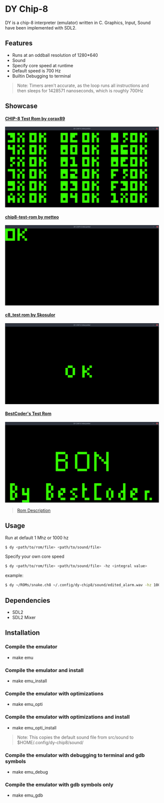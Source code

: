 # DY Chip-8

DY is a chip-8 interpreter (emulator) written in C. Graphics, Input, Sound have been implemented with SDL2.

## Features
- Runs at an oddball resolution of 1280*640
- Sound
- Specify core speed at runtime
- Default speed is 700 Hz
- Builtin Debugging to terminal

> Note: Timers aren't accurate, as the loop runs all instructions and then sleeps for 1428571 nanoseconds, which is roughly 700Hz

## Showcase

#### [CHIP-8 Test Rom by corax89](https://github.com/corax89/chip8-test-rom)

![test_opcodes.png](img/test_opcodes.png)

#### [chip8-test-rom by metteo](https://github.com/metteo/chip8-test-rom)

![chip8-test-rom.png](img/chip8-test-rom.png)

#### [c8_test rom by Skosulor](https://github.com/Skosulor/c8int/tree/master/test)

![c8_test.png](img/c8_tests.png)

#### [BestCoder's Test Rom](https://cdn.discordapp.com/attachments/465586212804100106/482263586547302426/BC_test.ch8)

![BC_test.png](img/BC_test.png)

> [Rom Description](https://cdn.discordapp.com/attachments/465586212804100106/482263582793531423/BC_test.txt)


## Usage

Run at default 1 Mhz or 1000 hz
```bash
$ dy <path/to/rom/file> <path/to/sound/file>
```

Specify your own core speed
```bash
$ dy <path/to/rom/file> <path/to/sound/file> -hz <integral value>
```

example:
```bash
$ dy ~/ROMs/snake.ch8 ~/.config/dy-chip8/sound/edited_alarm.wav -hz 1000
```

## Dependencies
- SDL2
- SDL2 Mixer

## Installation

### Compile the emulator
- make emu

### Compile the emulator and install
- make emu_install

### Compile the emulator with optimizations
- make emu_opti

### Compile the emulator with optimizations and install
- make emu_opti_install

> Note: This copies the default sound file from src/sound to $HOME/.config/dy-chip8/sound/

### Compile the emulator with debugging to terminal and gdb symbols
- make emu_debug

### Compile the emulator with gdb symbols only
- make emu_gdb